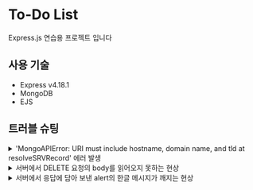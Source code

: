# To-Do List
Express.js 연습용 프로젝트 입니다

## 사용 기술
- Express v4.18.1
- MongoDB 
- EJS

## 트러블 슈팅
<details>
  <summary>'MongoAPIError: URI must include hostname, domain name, and tld
    at resolveSRVRecord' 에러 발생</summary>
  
  
  ### 😣 문제 상황
  https://github.com/donghun-K/to-do-list/blob/00c090c4c4d3d5bbd4d96d841cf51167af99d664/server.js#L23
  
  - MongoDB에 접속하는 과정에서 ```MongoAPIError: URI must include hostname, domain name, and tld
    at resolveSRVRecord``` 에러 발생.
  - 해당 에러는 ```process.env.DB_URL```부분에 들어가는 URI 값이 부정확할 때 발생하는 에러.
  - 혹시나 오타가 있었나 몇 번이나 다시 써봤지만 해결되지 않음.
  
  ### ✅ 해결
  - 그러다가 문득 MongoDB 계정을 만드는 과정에서 encodig 어쩌구 하는 메시지가 떴던 것이 기억 남.
  - 알고 보니 비밀번호에 특수문자가 들어가 있어서 생긴 문제. 비밀번호에 특수문자를 제거 해 해결.
  - 경고 메시지 같은 게 뜨면 꼭 잘 읽어보자...
  > https://stackoverflow.com/questions/55753484/mongoparseerror-uri-does-not-have-hostname-domain-name-and-tld/56705563
</details>

<details>
  <summary>서버에서 DELETE 요청의 body를 읽어오지 못하는 현상</summary>
  
  
  ### 😣 문제 상황
  https://github.com/donghun-K/to-do-list/blob/00c090c4c4d3d5bbd4d96d841cf51167af99d664/server.js#L102-L104
  - DELETE 요청을 받았는데 DB의 데이터가 제대로 삭제가 되지 않음.
  - ```console.log(req.body)```로 요청의 body를 읽어보니 ```{}```가 출력 되는 것을 확인.
  - 요청을 보내는 부분에서는 문제 될 부분이 없기에 요청을 받는 서버의 문제라고 판단.
  
  ### ✅ 해결
  https://github.com/donghun-K/to-do-list/blob/00c090c4c4d3d5bbd4d96d841cf51167af99d664/server.js#L8
  - body-parser에 Request Body를 json 형식으로 parsing 하게 해주는 라인을 추가해서 해결.
  - 해결 방법을 찾던 중 애초에 DELETE 요청에서 Request Body에 파라미터를 담아 보내는 방식이 정상적인 방법이 아님을 알게 됨. 추후 수정 필요. 
  > https://stackoverflow.com/questions/38294730/express-js-post-req-body-empty
</details>

<details>
  <summary>서버에서 응답에 담아 보낸 alert의 한글 메시지가 깨지는 현상 </summary>
  
  
  ### 😣 문제 상황
  https://github.com/donghun-K/to-do-list/blob/00c090c4c4d3d5bbd4d96d841cf51167af99d664/server.js#L129-L130
  - 서버의 응답에 클라이언트에게 alert을 띄우고 페이지를 이동하게하는 스크립트를 추가하는 코드 작성.
  - alert도 제대로 뜨고 페이지 이동도 문제 없었지만 alert의 메시지가 깨지는 현상 발생.
  
  ### ✅ 해결
  https://github.com/donghun-K/to-do-list/blob/00c090c4c4d3d5bbd4d96d841cf51167af99d664/server.js#L128-L130
  - 한글 깨짐은 어차피 인코딩 문제일 거라 판단, 응답을 utf-8로 보내주는 라인을 추가해 해결.
  > https://wowan.tistory.com/59
</details>
